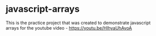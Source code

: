 # javascript-arrays

This is the practice project that was created to demonstrate javascript arrays for the youtube video - https://youtu.be/HIhyaUhAyoA

